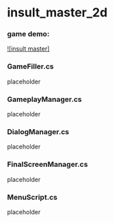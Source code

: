 # insult_master_2d

### game demo:

[![insult master]](https://www.youtube.com/watch?v=MxZ12_gpjvw)

### GameFiller.cs
placeholder


### GameplayManager.cs
placeholder


### DialogManager.cs
placeholder



### FinalScreenManager.cs
placeholder


### MenuScript.cs
placeholder
